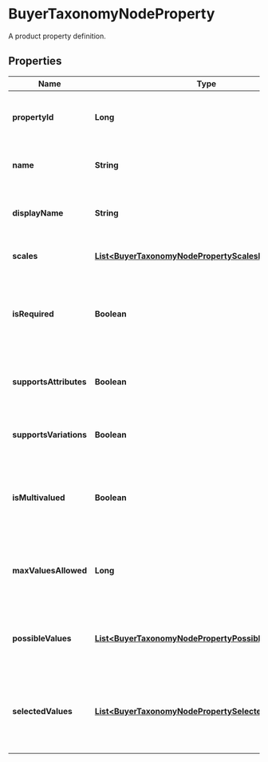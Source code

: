 

# BuyerTaxonomyNodeProperty

A product property definition.

## Properties

| Name | Type | Description | Notes |
|------------ | ------------- | ------------- | -------------|
|**propertyId** | **Long** | The unique numeric ID of this product property. |  [optional] |
|**name** | **String** | The name string for this taxonomy node. |  [optional] |
|**displayName** | **String** | The human-readable product property name string. |  [optional] |
|**scales** | [**List&lt;BuyerTaxonomyNodePropertyScalesInner&gt;**](BuyerTaxonomyNodePropertyScalesInner.md) | A list of available scales. |  [optional] |
|**isRequired** | **Boolean** | When true, listings assigned eligible taxonomy IDs require this property. |  [optional] |
|**supportsAttributes** | **Boolean** | When true, you can use this property in listing attributes. |  [optional] |
|**supportsVariations** | **Boolean** | When true, you can use this property in listing variations. |  [optional] |
|**isMultivalued** | **Boolean** | When true, you can assign multiple property values to this property |  [optional] |
|**maxValuesAllowed** | **Long** | When true, you can assign multiple property values to this property |  [optional] |
|**possibleValues** | [**List&lt;BuyerTaxonomyNodePropertyPossibleValuesInner&gt;**](BuyerTaxonomyNodePropertyPossibleValuesInner.md) | A list of supported property value strings for this property. |  [optional] |
|**selectedValues** | [**List&lt;BuyerTaxonomyNodePropertySelectedValuesInner&gt;**](BuyerTaxonomyNodePropertySelectedValuesInner.md) | A list of property value strings automatically and always selected for the given property. |  [optional] |



